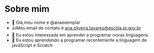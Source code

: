 # Sobre mim
- 👋 Olá,meu nome é @anaexemplar
- :+1:Meu email de contato é ana.oliveira.tavares@escola.pr.gov.br
- 👀 Eu estou interessada em aprender a programar novas linguagens.
- 🌱 Eu estou aprendendo a programar recentemente a linguagem de javaScript e Scratch


